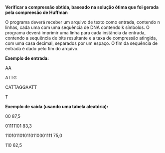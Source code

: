 **Verificar a compressão obtida, baseado na solução ótima que foi gerada pela compreesão de Huffman**

O programa deverá receber um arquivo de texto como entrada, contendo n linhas, 
cada uma com uma sequência de DNA contendo k símbolos. 
O programa deverá imprimir uma linha para cada instância da entrada, 
contendo a sequência de bits resultante e a taxa de compressão atingida, com uma casa decimal, separados por um espaço. 
O fim da sequência de entrada é dado pelo fim do arquivo.

**Exemplo de entrada:**

AA

ATTG

CATTAGGAATT

T

**Exemplo de saída (usando uma tabela aleatória):**

00 87,5

01111101 83,3

1101011010110110001111 75,0

110 62,5
